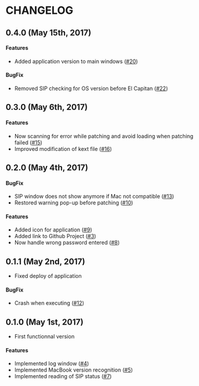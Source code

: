 # CHANGELOG
## 0.4.0 (May 15th, 2017)
#### Features
* Added application version to main windows ([#20](https://github.com/julian-poidevin/MBPMid2010_GPUFix/issues/20))

#### BugFix
* Removed SIP checking for OS version before El Capitan ([#22](https://github.com/julian-poidevin/MBPMid2010_GPUFix/issues/22))

## 0.3.0 (May 6th, 2017)
#### Features
* Now scanning for error while patching and avoid loading when patching failed ([#15](https://github.com/julian-poidevin/MBPMid2010_GPUFix/issues/15))
* Improved modification of kext file ([#16](https://github.com/julian-poidevin/MBPMid2010_GPUFix/issues/16))

## 0.2.0 (May 4th, 2017)
#### BugFix
* SIP window does not show anymore if Mac not compatible ([#13](https://github.com/julian-poidevin/MBPMid2010_GPUFix/issues/13))
* Restored warning pop-up before patching ([#10](https://github.com/julian-poidevin/MBPMid2010_GPUFix/issues/10))

#### Features
* Added icon for application ([#9](https://github.com/julian-poidevin/MBPMid2010_GPUFix/issues/9))
* Added link to Github Project ([#3](https://github.com/julian-poidevin/MBPMid2010_GPUFix/issues/3))
* Now handle wrong password entered ([#8](https://github.com/julian-poidevin/MBPMid2010_GPUFix/issues/8))

## 0.1.1 (May 2nd, 2017)
 * Fixed deploy of application
 
#### BugFix
* Crash when executing ([#12](https://github.com/julian-poidevin/MBPMid2010_GPUFix/issues/12))

## 0.1.0 (May 1st, 2017)
* First functionnal version

#### Features
* Implemented log window ([#4](https://github.com/julian-poidevin/MBPMid2010_GPUFix/issues/4))
* Implemented MacBook version recognition ([#5](https://github.com/julian-poidevin/MBPMid2010_GPUFix/issues/5))
* Implemented reading of SIP status ([#7](https://github.com/julian-poidevin/MBPMid2010_GPUFix/issues/7))

